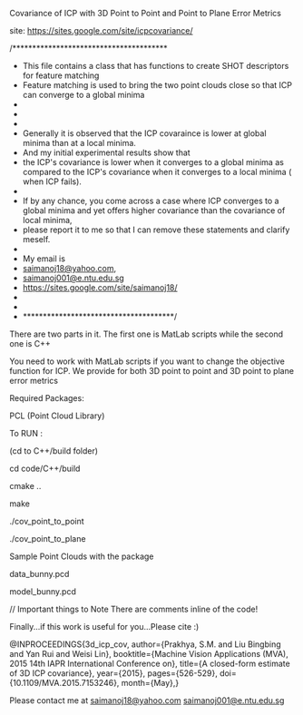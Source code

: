 Covariance of ICP with 3D Point to Point and Point to Plane Error Metrics

site: https://sites.google.com/site/icpcovariance/

/***************************************
 * This file contains a class that has functions to create SHOT descriptors for feature matching
 * Feature matching is used to bring the two point clouds close so that ICP can converge to a global minima
 *
 *
 *
 * Generally it is observed that the ICP covaraince is lower at global minima than at a local minima.
 * And my initial experimental results show that
 * the ICP's covariance is lower when it converges to a global minima as compared to the ICP's covariance when it converges to a local minima ( when ICP fails).
 *
 * If by any chance, you come across a case where ICP converges to a global minima and yet offers higher covariance than the covariance of local minima,
 * please report it to me so that I can remove these statements and clarify meself.
 *
 * My email is
 * saimanoj18@yahoo.com,
 * saimanoj001@e.ntu.edu.sg
 * https://sites.google.com/site/saimanoj18/
 *
 *
 * **************************************/

There are two parts in it. The first one is MatLab scripts while the second one is C++

You need to work with MatLab scripts if you want to change the objective function for ICP. We provide for both 3D point to point and 3D point to plane error metrics


Required Packages:

PCL (Point Cloud Library)

To RUN :

(cd to C++/build folder)

cd code/C++/build

cmake ..

make

./cov_point_to_point

./cov_point_to_plane


Sample Point Clouds with the package

data_bunny.pcd

model_bunny.pcd

// Important things to Note
There are comments inline of the code!

Finally...if this work is useful for you...Please cite :)



@INPROCEEDINGS{3d_icp_cov, 
author={Prakhya, S.M. and Liu Bingbing and Yan Rui and Weisi Lin},
booktitle={Machine Vision Applications (MVA), 2015 14th IAPR International Conference on},
title={A closed-form estimate of 3D ICP covariance},
year={2015},
pages={526-529},
doi={10.1109/MVA.2015.7153246},
month={May},}


Please contact me at
saimanoj18@yahoo.com
saimanoj001@e.ntu.edu.sg


